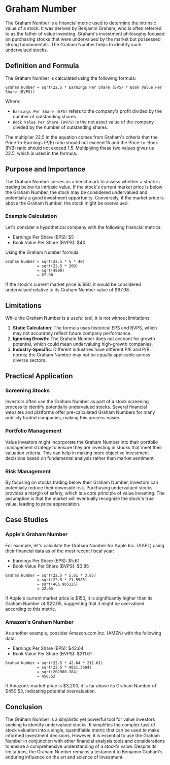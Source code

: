 # Graham Number

The Graham Number is a financial metric used to determine the intrinsic value of a stock. It was derived by Benjamin Graham, who is often referred to as the father of value investing. Graham's investment philosophy focused on purchasing stocks that were undervalued by the market but possessed strong fundamentals. The Graham Number helps to identify such undervalued stocks.

## Definition and Formula

The Graham Number is calculated using the following formula:

```
Graham Number = sqrt(22.5 * Earnings Per Share (EPS) * Book Value Per Share (BVPS))
```

Where:
- `Earnings Per Share (EPS)` refers to the company's profit divided by the number of outstanding shares.
- `Book Value Per Share (BVPS)` is the net asset value of the company divided by the number of outstanding shares.

The multiplier 22.5 in the equation comes from Graham's criteria that the Price-to-Earnings (P/E) ratio should not exceed 15 and the Price-to-Book (P/B) ratio should not exceed 1.5. Multiplying these two values gives us 22.5, which is used in the formula.

## Purpose and Importance

The Graham Number serves as a benchmark to assess whether a stock is trading below its intrinsic value. If the stock's current market price is below the Graham Number, the stock may be considered undervalued and potentially a good investment opportunity. Conversely, if the market price is above the Graham Number, the stock might be overvalued.

### Example Calculation

Let's consider a hypothetical company with the following financial metrics:
- Earnings Per Share (EPS): $5
- Book Value Per Share (BVPS): $40

Using the Graham Number formula:

```
Graham Number = sqrt(22.5 * 5 * 40)
              = sqrt(22.5 * 200)
              = sqrt(4500)
              = 67.08
```

If the stock's current market price is $60, it would be considered undervalued relative to its Graham Number value of $67.08. 

## Limitations

While the Graham Number is a useful tool, it is not without limitations:

1. **Static Calculation**: The formula uses historical EPS and BVPS, which may not accurately reflect future company performance.
2. **Ignoring Growth**: The Graham Number does not account for growth potential, which could mean undervaluing high-growth companies.
3. **Industry-Specific**: Different industries have different P/E and P/B norms; the Graham Number may not be equally applicable across diverse sectors.

## Practical Application

### Screening Stocks

Investors often use the Graham Number as part of a stock screening process to identify potentially undervalued stocks. Several financial websites and platforms offer pre-calculated Graham Numbers for many publicly traded companies, making this process easier.

### Portfolio Management

Value investors might incorporate the Graham Number into their portfolio management strategy to ensure they are investing in stocks that meet their valuation criteria. This can help in making more objective investment decisions based on fundamental analysis rather than market sentiment.

### Risk Management

By focusing on stocks trading below their Graham Number, investors can potentially reduce their downside risk. Purchasing undervalued stocks provides a margin of safety, which is a core principle of value investing. The assumption is that the market will eventually recognize the stock's true value, leading to price appreciation.

## Case Studies

### Apple's Graham Number

For example, let's calculate the Graham Number for Apple Inc. (AAPL) using their financial data as of the most recent fiscal year:
- Earnings Per Share (EPS): $5.61
- Book Value Per Share (BVPS): $3.85

```
Graham Number = sqrt(22.5 * 5.61 * 3.85)
              = sqrt(22.5 * 21.5985)
              = sqrt(485.965125)
              = 22.05
```

If Apple's current market price is $150, it is significantly higher than its Graham Number of $22.05, suggesting that it might be overvalued according to this metric.

### Amazon's Graham Number

As another example, consider Amazon.com Inc. (AMZN) with the following data:
- Earnings Per Share (EPS): $42.64
- Book Value Per Share (BVPS): $211.61

```
Graham Number = sqrt(22.5 * 42.64 * 211.61)
              = sqrt(22.5 * 9021.3504)
              = sqrt(202980.384)
              = 450.53
```

If Amazon’s market price is $3,200, it is far above its Graham Number of $450.53, indicating potential overvaluation.

## Conclusion

The Graham Number is a simplistic yet powerful tool for value investors seeking to identify undervalued stocks. It simplifies the complex task of stock valuation into a single, quantifiable metric that can be used to make informed investment decisions. However, it is essential to use the Graham Number in conjunction with other financial analysis tools and considerations to ensure a comprehensive understanding of a stock's value. Despite its limitations, the Graham Number remains a testament to Benjamin Graham's enduring influence on the art and science of investment.